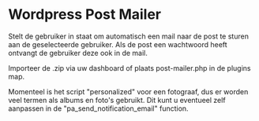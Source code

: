 # Wordpress Post Mailer
 Stelt de gebruiker in staat om automatisch een mail naar de post te sturen aan de geselecteerde gebruiker. Als de post een wachtwoord heeft ontvangt de gebruiker deze ook in de mail.

Importeer de .zip via uw dashboard of plaats post-mailer.php in de plugins map.

Momenteel is het script "personalized" voor een fotograaf, dus er worden veel termen als albums en foto's gebruikt. Dit kunt u eventueel zelf aanpassen in de "pa_send_notification_email" function.